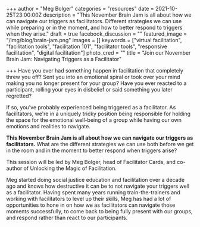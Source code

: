 +++
author = "Meg Bolger"
categories = "resources"
date = 2021-10-25T23:00:00Z
description = "This November Brain Jam is all about how we can navigate our triggers as facilitators. Different strategies we can use while preparing or in the moment, and how to better respond to triggers when they arise."
draft = true
facebook_discussion = ""
featured_image = "/img/blog/brain-jam.png"
images = []
keywords = ["virtual facilitation", "facilitation tools", "facilitation 101", "facilitator tools", "responsive facilitation", "digital facilitation"]
photo_cred = ""
title = "Join our November Brain Jam: Navigating Triggers as a Facilitator"

+++
Have you ever had something happen in facilitation that completely threw you off? Sent you into an emotional spiral or took over your mind making you no longer present for your group? Have you ever reacted to a participant, rolling your eyes in disbelief or said something you later regretted? 

If so, you've probably experienced being triggered as a facilitator. As facilitators, we're in a uniquely tricky position being responsible for holding the space for the emotional well-being of a group while having our own emotions and realities to navigate.

**This November Brain Jam is all about how we can navigate our triggers as facilitators.** What are the different strategies we can use both before we get in the room and in the moment to better respond when triggers arise?

This session will be led by Meg Bolger, head of Facilitator Cards, and co-author of Unlocking the Magic of Facilitation.

Meg started doing social justice education and facilitation over a decade ago and knows how destructive it can be to not navigate your triggers well as a facilitator. Having spent many years running train-the-trainers and working with facilitators to level up their skills, Meg has had a lot of opportunities to hone in on how we as facilitators can navigate those moments successfully, to come back to being fully present with our groups, and respond rather than react to our participants.